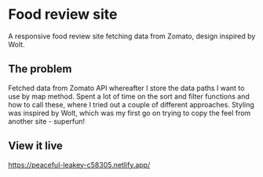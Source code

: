 # Food review site

A responsive food review site fetching data from Zomato, design inspired by Wolt.

## The problem

Fetched data from Zomato API whereafter I store the data paths I want to use by map method. Spent a lot of time on the sort and filter functions and how to call these, where I tried out a couple of different approaches. Styling was inspired by Wolt, which was my first go on trying to copy the feel from another site - superfun!

## View it live
https://peaceful-leakey-c58305.netlify.app/
